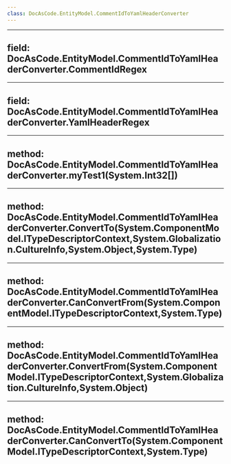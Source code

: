 ```yaml
---
class: DocAsCode.EntityModel.CommentIdToYamlHeaderConverter
---
```


---
field: DocAsCode.EntityModel.CommentIdToYamlHeaderConverter.CommentIdRegex
---

---
field: DocAsCode.EntityModel.CommentIdToYamlHeaderConverter.YamlHeaderRegex
---

---
method: DocAsCode.EntityModel.CommentIdToYamlHeaderConverter.myTest1(System.Int32[])
---

---
method: DocAsCode.EntityModel.CommentIdToYamlHeaderConverter.ConvertTo(System.ComponentModel.ITypeDescriptorContext,System.Globalization.CultureInfo,System.Object,System.Type)
---

---
method: DocAsCode.EntityModel.CommentIdToYamlHeaderConverter.CanConvertFrom(System.ComponentModel.ITypeDescriptorContext,System.Type)
---

---
method: DocAsCode.EntityModel.CommentIdToYamlHeaderConverter.ConvertFrom(System.ComponentModel.ITypeDescriptorContext,System.Globalization.CultureInfo,System.Object)
---

---
method: DocAsCode.EntityModel.CommentIdToYamlHeaderConverter.CanConvertTo(System.ComponentModel.ITypeDescriptorContext,System.Type)
---

